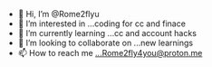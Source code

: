 - 👋 Hi, I’m @Rome2flyu
- 👀 I’m interested in ...coding for cc and finace
- 🌱 I’m currently learning ...cc and account hacks
- 💞️ I’m looking to collaborate on ...new learnings
- 📫 How to reach me ...Rome2fly4you@proton.me

<!---
Rome2flyu/Rome2flyu is a ✨ special ✨ repository because its `README.md` (this file) appears on your GitHub profile.
You can click the Preview link to take a look at your changes.
--->
